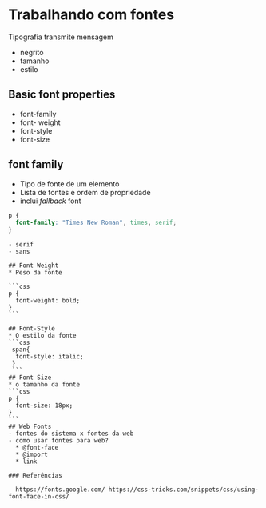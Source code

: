 # Trabalhando com fontes

Tipografia transmite mensagem
  - negrito
  - tamanho
  - estilo 

## Basic font properties
  * font-family
  * font- weight
  * font-style
  * font-size

  ## font family
  * Tipo de fonte de um elemento
  * Lista de fontes e ordem de propriedade
  * inclui *fallback* font

  ```css
  p {
    font-family: "Times New Roman", times, serif;
  }
  ```
    - serif
    - sans

    ## Font Weight
    * Peso da fonte

    ```css
    p {
      font-weight: bold;
    }
    ```

    ## Font-Style
    * O estilo da fonte 
    ```css
     span{
      font-style: italic;
     }
     ```
    ## Font Size 
    * o tamanho da fonte
    ```css
    p {
      font-size: 18px;
    }
    ```
    ## Web Fonts 
    - fontes do sistema x fontes da web
    - como usar fontes para web?
      * @font-face
      * @import
      * link

    ### Referências 

      https://fonts.google.com/ https://css-tricks.com/snippets/css/using-font-face-in-css/


    
    

